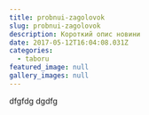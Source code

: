 ```yaml
---
title: probnui-zagolovok
slug: probnui-zagolovok
description: Короткий опис новини
date: 2017-05-12T16:04:08.031Z
categories:
  - taboru
featured_image: null
gallery_images: null
---
```

dfgfdg dgdfg

